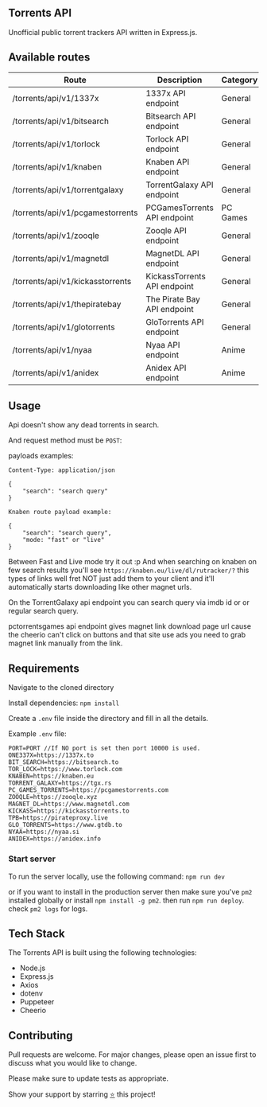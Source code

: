 ## Torrents API

Unofficial public torrent trackers API written in Express.js.

## Available routes

| Route | Description | Category |
|-------|-------------|----------|
| /torrents/api/v1/1337x | 1337x API endpoint | General |
| /torrents/api/v1/bitsearch | Bitsearch API endpoint | General |
| /torrents/api/v1/torlock | Torlock API endpoint | General |
| /torrents/api/v1/knaben | Knaben API endpoint | General |
| /torrents/api/v1/torrentgalaxy | TorrentGalaxy API endpoint | General |
| /torrents/api/v1/pcgamestorrents | PCGamesTorrents API endpoint | PC Games |
| /torrents/api/v1/zooqle | Zooqle API endpoint | General |
| /torrents/api/v1/magnetdl | MagnetDL API endpoint | General |
| /torrents/api/v1/kickasstorrents | KickassTorrents API endpoint | General |
| /torrents/api/v1/thepiratebay | The Pirate Bay API endpoint | General |
| /torrents/api/v1/glotorrents | GloTorrents API endpoint | General |
| /torrents/api/v1/nyaa | Nyaa API endpoint | Anime |
| /torrents/api/v1/anidex | Anidex API endpoint | Anime |


## Usage

Api doesn't show any dead torrents in search.

And request method must be `POST`:

payloads examples:

```
Content-Type: application/json

{
    "search": "search query"
}

Knaben route payload example:

{
    "search": "search query",
    "mode: "fast" or "live"
}
```

Between Fast and Live mode try it out :p
And when searching on knaben on few search results you'll see
`https://knaben.eu/live/dl/rutracker/?` this types of links
well fret NOT just add them to your client and it'll automatically
starts downloading like other magnet urls.

On the TorrentGalaxy api endpoint you can search query via imdb id or or regular search query.

pctorrentsgames api endpoint gives magnet link download page url
cause the cheerio can't click on buttons and that site use ads you
need to grab magnet link manually from the link.

## Requirements

Navigate to the cloned directory

Install dependencies: `npm install`

Create a `.env` file inside the directory and fill in all the details.

Example `.env` file:

```
PORT=PORT //If NO port is set then port 10000 is used.
ONE337X=https://1337x.to
BIT_SEARCH=https://bitsearch.to
TOR_LOCK=https://www.torlock.com
KNABEN=https://knaben.eu
TORRENT_GALAXY=https://tgx.rs
PC_GAMES_TORRENTS=https://pcgamestorrents.com
ZOOQLE=https://zooqle.xyz
MAGNET_DL=https://www.magnetdl.com
KICKASS=https://kickasstorrents.to
TPB=https://pirateproxy.live
GLO_TORRENTS=https://www.gtdb.to
NYAA=https://nyaa.si
ANIDEX=https://anidex.info
```

### Start server

To run the server locally, use the following command: `npm run dev`

or if you want to install in the production server then make sure
you've `pm2` installed globally or install `npm install -g pm2`.
then run `npm run deploy`.
check `pm2 logs` for logs.

## Tech Stack

The Torrents API is built using the following technologies:

- Node.js
- Express.js
- Axios
- dotenv
- Puppeteer
- Cheerio

## Contributing

Pull requests are welcome. For major changes, please open an issue first
to discuss what you would like to change.

Please make sure to update tests as appropriate.

Show your support by starring [⭐️](https://github.com/joybiswas007/torrents-api/stargazers) this project!
